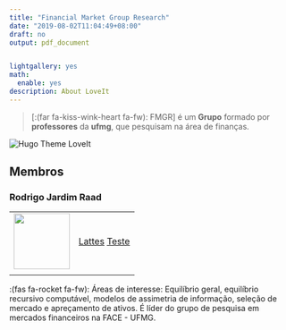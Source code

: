 ```yaml
---
title: "Financial Market Group Research"
date: "2019-08-02T11:04:49+08:00"
draft: no
output: pdf_document


lightgallery: yes
math:
  enable: yes
description: About LoveIt
---
```




> [:(far fa-kiss-wink-heart fa-fw): FMGR] é um **Grupo** formado por **professores** da  **ufmg**, que pesquisam na área de finanças.



![Hugo Theme LoveIt](/images/FotoFace.jpg)

## Membros
### Rodrigo Jardim Raad


|  |  | 
|:------|:-----|
| <img src="/images/FotoRodrigo.png" width="100">  | [Lattes](http://lattes.cnpq.br/9179041742604486) [Teste](https://www.face.ufmg.br/)  |
||

:(fas fa-rocket fa-fw):  Áreas de interesse: Equilíbrio geral, equilíbrio recursivo computável, modelos de assimetria de informação, seleção de mercado e apreçamento de ativos. É líder do grupo de pesquisa em mercados financeiros na FACE - UFMG.

